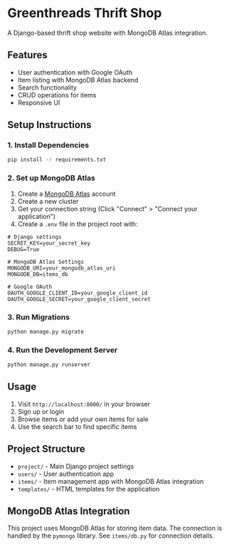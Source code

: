 # Greenthreads Thrift Shop

A Django-based thrift shop website with MongoDB Atlas integration.

## Features

- User authentication with Google OAuth
- Item listing with MongoDB Atlas backend
- Search functionality
- CRUD operations for items
- Responsive UI

## Setup Instructions

### 1. Install Dependencies

```bash
pip install -r requirements.txt
```

### 2. Set up MongoDB Atlas

1. Create a [MongoDB Atlas](https://www.mongodb.com/cloud/atlas) account
2. Create a new cluster
3. Get your connection string (Click "Connect" > "Connect your application")
4. Create a `.env` file in the project root with:

```
# Django settings
SECRET_KEY=your_secret_key
DEBUG=True

# MongoDB Atlas Settings
MONGODB_URI=your_mongodb_atlas_uri
MONGODB_DB=items_db

# Google OAuth
OAUTH_GOOGLE_CLIENT_ID=your_google_client_id
OAUTH_GOOGLE_SECRET=your_google_client_secret
```

### 3. Run Migrations

```bash
python manage.py migrate
```

### 4. Run the Development Server

```bash
python manage.py runserver
```

## Usage

1. Visit `http://localhost:8000/` in your browser
2. Sign up or login
3. Browse items or add your own items for sale
4. Use the search bar to find specific items

## Project Structure

- `project/` - Main Django project settings
- `users/` - User authentication app
- `items/` - Item management app with MongoDB Atlas integration
- `templates/` - HTML templates for the application

## MongoDB Atlas Integration

This project uses MongoDB Atlas for storing item data. The connection is handled by the `pymongo` library. See `items/db.py` for connection details. 